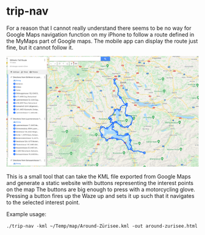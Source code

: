 
trip-nav
========

For a reason that I cannot really understand there seems to be no way for Google
Maps navigation function on my iPhone to follow a route defined in the MyMaps
part of Google maps. The mobile app can display the route just fine, but it
cannot follow it.

![Screenshot][screenshot]

This is a small tool that can take the KML file exported from Google Maps and
generate a static website with buttons representing the interest points on the
map The buttons are big enough to press with a motorcycling glove. Pressing a
button fires up the Waze up and sets it up such that it navigates to the
selected interest point.

Example usage:

    ./trip-nav -kml ~/Temp/map/Around-Zürisee.kml -out around-zurisee.html

[screenshot]: screenshot.png
